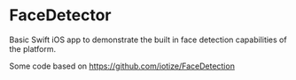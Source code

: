 # FaceDetector

Basic Swift iOS app to demonstrate the built in face detection capabilities of the platform.

Some code based on https://github.com/iotize/FaceDetection

